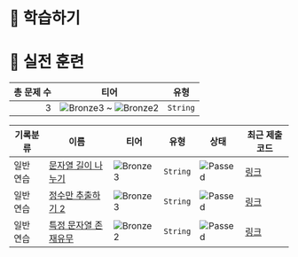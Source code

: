 # 📖 학습하기

# 🥇 실전 훈련
|총 문제 수|티어|유형|
|---:|---|---|
|3|![Bronze3][b3] ~ ![Bronze2][b2]|`String`|

|기록분류|이름|티어|유형|상태|최근 제출 코드|
|---|---|---|---|---|---|
|일반 연습|[문자열 길이 나누기](https://www.codetree.ai/training-field/search/problems/split-string-length)|![Bronze3][b3]|`String`|![Passed][passed]|[링크](https://github.com/Junseong0112/codetree-TILs/blob/main/240515/%EB%AC%B8%EC%9E%90%EC%97%B4%20%EA%B8%B8%EC%9D%B4%20%EB%82%98%EB%88%84%EA%B8%B0/split-string-length.js)|
|일반 연습|[정수만 추출하기 2](https://www.codetree.ai/training-field/search/problems/extract-only-integers-2)|![Bronze3][b3]|`String`|![Passed][passed]|[링크](https://github.com/Junseong0112/codetree-TILs/blob/main/240515/%EC%A0%95%EC%88%98%EB%A7%8C%20%EC%B6%94%EC%B6%9C%ED%95%98%EA%B8%B0%202/extract-only-integers-2.js)|
|일반 연습|[특정 문자열 존재유무](https://www.codetree.ai/training-field/search/problems/specific-string-present-or-not)|![Bronze2][b2]|`String`|![Passed][passed]|[링크](https://github.com/Junseong0112/codetree-TILs/blob/main/240515/%ED%8A%B9%EC%A0%95%20%EB%AC%B8%EC%9E%90%EC%97%B4%20%EC%A1%B4%EC%9E%AC%EC%9C%A0%EB%AC%B4/specific-string-present-or-not.js)|










[b5]: https://img.shields.io/badge/Bronze_5-%235D3E31.svg
[b4]: https://img.shields.io/badge/Bronze_4-%235D3E31.svg
[b3]: https://img.shields.io/badge/Bronze_3-%235D3E31.svg
[b2]: https://img.shields.io/badge/Bronze_2-%235D3E31.svg
[b1]: https://img.shields.io/badge/Bronze_1-%235D3E31.svg
[s5]: https://img.shields.io/badge/Silver_5-%23394960.svg
[s4]: https://img.shields.io/badge/Silver_4-%23394960.svg
[s3]: https://img.shields.io/badge/Silver_3-%23394960.svg
[s2]: https://img.shields.io/badge/Silver_2-%23394960.svg
[s1]: https://img.shields.io/badge/Silver_1-%23394960.svg
[g5]: https://img.shields.io/badge/Gold_5-%23FFC433.svg
[g4]: https://img.shields.io/badge/Gold_4-%23FFC433.svg
[g3]: https://img.shields.io/badge/Gold_3-%23FFC433.svg
[g2]: https://img.shields.io/badge/Gold_2-%23FFC433.svg
[g1]: https://img.shields.io/badge/Gold_1-%23FFC433.svg
[p5]: https://img.shields.io/badge/Platinum_5-%2376DDD8.svg
[p4]: https://img.shields.io/badge/Platinum_4-%2376DDD8.svg
[p3]: https://img.shields.io/badge/Platinum_3-%2376DDD8.svg
[p2]: https://img.shields.io/badge/Platinum_2-%2376DDD8.svg
[p1]: https://img.shields.io/badge/Platinum_1-%2376DDD8.svg
[passed]: https://img.shields.io/badge/Passed-%23009D27.svg
[failed]: https://img.shields.io/badge/Failed-%23D24D57.svg
[easy]: https://img.shields.io/badge/쉬움-%235cb85c.svg?for-the-badge
[medium]: https://img.shields.io/badge/보통-%23FFC433.svg?for-the-badge
[hard]: https://img.shields.io/badge/어려움-%23D24D57.svg?for-the-badge